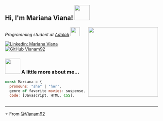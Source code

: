 <h2> Hi, I'm Mariana Viana! <img src="https://media.giphy.com/media/mGcNjsfWAjY5AEZNw6/giphy.gif" width="50"></h2>
<img align='right' src="https://media.giphy.com/media/ieyl9zmCjO4b4t6qoY/giphy.gif" width="230">
<p><em>Programming student at <a href="http://www.unb.br">Adalab</a> <img src="https://media.giphy.com/media/fYSnHlufseco8Fh93Z/giphy.gif" width="30"></br><a href="#"></a>

</em></p>

[![Linkedin: Mariana Viana](https://img.shields.io/badge/-mariana-blue?style=flat-square&logo=Linkedin&logoColor=white&link=https://www.linkedin.com/in/mariana-viana-rodriguez/)](https://www.linkedin.com/in/mariana-viana-rodriguez-19871a195/)
[![GitHub Vianam92](https://img.shields.io/github/followers/Vianam92?label=follow&style=social)](https://github.com/Vianam92)


### <img src="https://media.giphy.com/media/VgCDAzcKvsR6OM0uWg/giphy.gif" width="50"> A little more about me...  

```javascript
const Mariana = {
  pronouns: "she" | "her",
  genre of favorite movies: suspense,
  code: [Javascript, HTML, CSS],
 
```


---

⭐️ From [@Vianam92](https://github.com/Vianam92)
